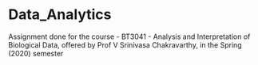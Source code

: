 # Data_Analytics
Assignment done for the course - BT3041 - Analysis and Interpretation of Biological Data, offered by Prof V Srinivasa Chakravarthy, in the Spring (2020) semester
